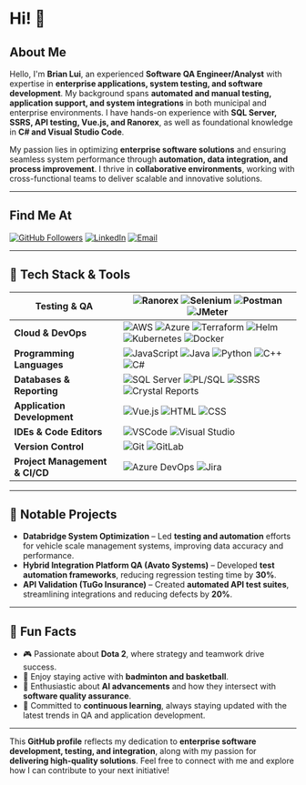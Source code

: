 # Hi! 👋

## About Me

Hello, I'm **Brian Lui**, an experienced **Software QA Engineer/Analyst** with expertise in **enterprise applications, system testing, and software development**. My background spans **automated and manual testing, application support, and system integrations** in both municipal and enterprise environments. I have hands-on experience with **SQL Server, SSRS, API testing, Vue.js, and Ranorex**, as well as foundational knowledge in **C# and Visual Studio Code**.

My passion lies in optimizing **enterprise software solutions** and ensuring seamless system performance through **automation, data integration, and process improvement**. I thrive in **collaborative environments**, working with cross-functional teams to deliver scalable and innovative solutions.

---

## Find Me At

[![GitHub Followers](https://img.shields.io/github/followers/blui?style=flat-square&logo=github&labelColor=black&color=blue)](https://www.github.com/in/blui/)
[![LinkedIn](https://img.shields.io/badge/-LinkedIn-black?labelColor=black&logo=linkedin&logoColor=white&style=flat-square)](https://www.linkedin.com/in/blui912/)
[![Email](https://img.shields.io/badge/-bcllui912@gmail.com-black?labelColor=black&logo=gmail&logoColor=white&style=flat-square)](mailto:bcllui912@gmail.com)

---

## 🔧 Tech Stack & Tools

| **Testing & QA**            | ![Ranorex](https://img.shields.io/badge/-Ranorex-000?style=flat-square&logoColor=white) ![Selenium](https://img.shields.io/badge/-Selenium-000?style=flat-square&logo=selenium&logoColor=white) ![Postman](https://img.shields.io/badge/-Postman-000?style=flat-square&logo=postman&logoColor=white) ![JMeter](https://img.shields.io/badge/-JMeter-000?style=flat-square&logo=apachejmeter&logoColor=white) |
|-----------------------------|----------------------------------------------------------------------------------------------------------------------------------------------------------------------------------------------------------------------------------------------------------------------------------------------------------------------------------------------------------------------------------------------------------------------------------|
| **Cloud & DevOps**          | ![AWS](https://img.shields.io/badge/-AWS-000?style=flat-square&logo=amazonaws&logoColor=white) ![Azure](https://img.shields.io/badge/-Azure-000?style=flat-square&logo=microsoftazure&logoColor=white) ![Terraform](https://img.shields.io/badge/-Terraform-000?style=flat-square&logo=terraform&logoColor=white) ![Helm](https://img.shields.io/badge/-Helm-000?style=flat-square&logo=helm&logoColor=white) ![Kubernetes](https://img.shields.io/badge/-Kubernetes-000?style=flat-square&logo=kubernetes&logoColor=white) ![Docker](https://img.shields.io/badge/-Docker-000?style=flat-square&logo=docker&logoColor=white) |
| **Programming Languages**   | ![JavaScript](https://img.shields.io/badge/-JavaScript-000?style=flat-square&logo=javascript&logoColor=white) ![Java](https://img.shields.io/badge/-Java-000?style=flat-square&logo=openjdk&logoColor=white) ![Python](https://img.shields.io/badge/-Python-000?style=flat-square&logo=python&logoColor=white) ![C++](https://img.shields.io/badge/-C++-000?style=flat-square&logo=cplusplus&logoColor=white) ![C#](https://img.shields.io/badge/-C%23-000?style=flat-square&logo=csharp&logoColor=white) |
| **Databases & Reporting**   | ![SQL Server](https://img.shields.io/badge/-SQL%20Server-000?style=flat-square&logo=microsoftsqlserver&logoColor=white) ![PL/SQL](https://img.shields.io/badge/-PL%2FSQL-000?style=flat-square&logo=oracle&logoColor=white) ![SSRS](https://img.shields.io/badge/-SSRS-000?style=flat-square&logoColor=white) ![Crystal Reports](https://img.shields.io/badge/-Crystal%20Reports-000?style=flat-square&logoColor=white) |
| **Application Development** | ![Vue.js](https://img.shields.io/badge/-Vue.js-000?style=flat-square&logo=vue.js&logoColor=white) ![HTML](https://img.shields.io/badge/-HTML-000?style=flat-square&logo=html5&logoColor=white) ![CSS](https://img.shields.io/badge/-CSS-000?style=flat-square&logo=css3&logoColor=white) |
| **IDEs & Code Editors**     | ![VSCode](https://img.shields.io/badge/-VSCode-000?style=flat-square&logo=visualstudiocode&logoColor=white) ![Visual Studio](https://img.shields.io/badge/-Visual%20Studio-000?style=flat-square&logo=visualstudio&logoColor=white) |
| **Version Control**         | ![Git](https://img.shields.io/badge/-Git-000?style=flat-square&logo=git&logoColor=white) ![GitLab](https://img.shields.io/badge/-GitLab-000?style=flat-square&logo=gitlab&logoColor=white) |
| **Project Management & CI/CD** | ![Azure DevOps](https://img.shields.io/badge/-Azure%20DevOps-000?style=flat-square&logo=azuredevops&logoColor=white) ![Jira](https://img.shields.io/badge/-Jira-000?style=flat-square&logo=jira&logoColor=white) |

---

## 📖 Notable Projects

- **Databridge System Optimization** – Led **testing and automation** efforts for vehicle scale management systems, improving data accuracy and performance.
- **Hybrid Integration Platform QA (Avato Systems)** – Developed **test automation frameworks**, reducing regression testing time by **30%**.
- **API Validation (TuGo Insurance)** – Created **automated API test suites**, streamlining integrations and reducing defects by **20%**.

---

## 📌 Fun Facts

- 🎮 Passionate about **Dota 2**, where strategy and teamwork drive success.
- 🏸 Enjoy staying active with **badminton and basketball**.
- 🤖 Enthusiastic about **AI advancements** and how they intersect with **software quality assurance**.
- 📘 Committed to **continuous learning**, always staying updated with the latest trends in QA and application development.

---

This **GitHub profile** reflects my dedication to **enterprise software development, testing, and integration**, along with my passion for **delivering high-quality solutions**. Feel free to connect with me and explore how I can contribute to your next initiative!
